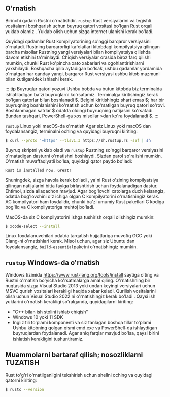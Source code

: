 ## O'rnatish
Birinchi qadam Rustni o'rnatishdir. `rustup` Rust versiyalarini va tegishli vositalarni boshqarish uchun buyruq qatori vositasi bo'lgan Rust orqali yuklab olamiz . Yuklab olish uchun sizga internet ulanishi kerak bo'ladi.

Quyidagi qadamlar Rust kompilyatorining so'nggi barqaror versiyasini o'rnatadi. Rustning barqarorligi kafolatlari kitobdagi kompilyatsiya qilingan barcha misollar Rustning yangi versiyalari bilan kompilyatsiya qilishda davom etishini ta'minlaydi. Chiqish versiyalar orasida biroz farq qilishi mumkin, chunki Rust ko'pincha xato xabarlari va ogohlantirishlarni yaxshilaydi. Boshqacha qilib aytadigan bo'lsak, ushbu qadamlar yordamida o'rnatgan har qanday yangi, barqaror Rust versiyasi ushbu kitob mazmuni bilan kutilganidek ishlashi kerak.

::: tip
Buyruqlar qatori yozuvi
Ushbu bobda va butun kitobda biz terminalda ishlatiladigan ba'zi buyruqlarni ko'rsatamiz. Terminalga kiritishingiz kerak bo'lgan qatorlar bilan boshlanadi $. Belgini kiritishingiz shart emas $; har bir buyruqning boshlanishini ko'rsatish uchun ko'rsatilgan buyruq qatori so'rovi. Boshlanmagan satrlar $ odatda oldingi buyruqning natijasini ko'rsatadi. Bundan tashqari, PowerShell-ga xos misollar >dan ko'ra foydalanadi $.
:::

`rustup` Linux yoki macOS-da o'rnatish
Agar siz Linux yoki macOS dan foydalansangiz, terminalni oching va quyidagi buyruqni kiriting:
```bash
$ curl --proto '=https' --tlsv1.3 https://sh.rustup.rs -sSf | sh
```
Buyruq skriptni yuklab oladi va `rustup` Rustning so'nggi barqaror versiyasini o'rnatadigan dasturni o'rnatishni boshlaydi. Sizdan parol so'ralishi mumkin. O'rnatish muvaffaqiyatli bo'lsa, quyidagi qator paydo bo'ladi:

```bash
Rust is installed now. Great!
```
Shuningdek, sizga havola kerak bo'ladi , ya'ni Rust o'zining kompilyatsiya qilingan natijalarini bitta faylga birlashtirish uchun foydalanadigan dastur. Ehtimol, sizda allaqachon mavjud. Agar bog'lovchi xatolarga duch kelsangiz, odatda bog'lovchini o'z ichiga olgan C kompilyatorini o'rnatishingiz kerak. AC kompilyatori ham foydalidir, chunki ba'zi umumiy Rust paketlari C kodiga bog'liq va C kompilyatoriga muhtoj bo'ladi.

MacOS-da siz C kompilyatorini ishga tushirish orqali olishingiz mumkin:
```bash
$ xcode-select --install
```
Linux foydalanuvchilari odatda tarqatish hujjatlariga muvofiq GCC yoki Clang-ni o'rnatishlari kerak. Misol uchun, agar siz Ubuntu dan foydalansangiz, `build-essential`paketni o'rnatishingiz mumkin.

## `rustup` Windows-da o'rnatish

Windows tizimida https://www.rust-lang.org/tools/install saytiga o'ting va Rustni o'rnatish bo'yicha ko'rsatmalarga amal qiling. O'rnatishning bir nuqtasida sizga Visual Studio 2013 yoki undan keyingi versiyalari uchun MSVC qurish vositalari kerakligi haqida xabar keladi. Qurilish vositalarini olish uchun Visual Studio 2022 ni o'rnatishingiz kerak bo'ladi . Qaysi ish yuklarini o'rnatish kerakligi so'ralganda, quyidagilarni kiriting:

* "C++ bilan ish stolini ishlab chiqish"
* Windows 10 yoki 11 SDK
* Ingliz tili to'plami komponenti va siz tanlagan boshqa tillar to'plami
Ushbu kitobning qolgan qismi cmd.exe va PowerShell-da ishlaydigan buyruqlardan foydalanadi. Agar aniq farqlar mavjud bo'lsa, qaysi birini ishlatish kerakligini tushuntiramiz.

## Muammolarni bartaraf qilish; nosozliklarni TUZATISH
Rust to'g'ri o'rnatilganligini tekshirish uchun shellni oching va quyidagi qatorni kiriting:

```bash
$ rustc --version
```
